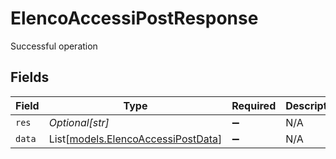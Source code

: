 # ElencoAccessiPostResponse

Successful operation


## Fields

| Field                                                                    | Type                                                                     | Required                                                                 | Description                                                              | Example                                                                  |
| ------------------------------------------------------------------------ | ------------------------------------------------------------------------ | ------------------------------------------------------------------------ | ------------------------------------------------------------------------ | ------------------------------------------------------------------------ |
| `res`                                                                    | *Optional[str]*                                                          | :heavy_minus_sign:                                                       | N/A                                                                      | elencoaccessi                                                            |
| `data`                                                                   | List[[models.ElencoAccessiPostData](../models/elencoaccessipostdata.md)] | :heavy_minus_sign:                                                       | N/A                                                                      |                                                                          |